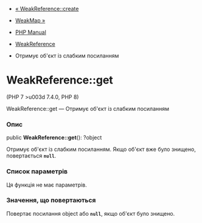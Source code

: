 - [« WeakReference::create](weakreference.create.md)
- [WeakMap »](class.weakmap.md)

- [PHP Manual](index.md)
- [WeakReference](class.weakreference.md)
- Отримує об'єкт із слабким посиланням

# WeakReference::get

(PHP 7 \>u003d 7.4.0, PHP 8)

WeakReference::get — Отримує об'єкт із слабким посиланням

### Опис

public **WeakReference::get**(): ?object

Отримує об'єкт із слабким посиланням. Якщо об'єкт вже було знищено,
повертається **`null`**.

### Список параметрів

Ця функція не має параметрів.

### Значення, що повертаються

Повертає посилання object або **`null`**, якщо об'єкт було знищено.
